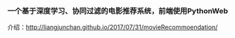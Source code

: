 ### 一个基于深度学习、协同过滤的电影推荐系统，前端使用PythonWeb

介绍：http://liangjunchan.github.io/2017/07/31/movieRecommoendation/
